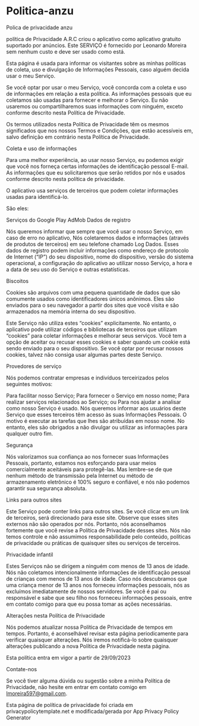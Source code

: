# Politica-anzu
Polica de privacidade anzu

política de Privacidade
A.R.C criou o aplicativo como aplicativo gratuito suportado por anúncios. Este SERVIÇO é fornecido por Leonardo Moreira sem nenhum custo e deve ser usado como está.

Esta página é usada para informar os visitantes sobre as minhas políticas de coleta, uso e divulgação de Informações Pessoais, caso alguém decida usar o meu Serviço.

Se você optar por usar o meu Serviço, você concorda com a coleta e uso de informações em relação a esta política. As informações pessoais que eu coletamos são usadas para fornecer e melhorar o Serviço. Eu não usaremos ou compartilharemos suas informações com ninguém, exceto conforme descrito nesta Política de Privacidade.

Os termos utilizados nesta Política de Privacidade têm os mesmos significados que nos nossos Termos e Condições, que estão acessíveis em, salvo definição em contrário nesta Política de Privacidade.

Coleta e uso de informações

Para uma melhor experiência, ao usar nosso Serviço, eu podemos exigir que você nos forneça certas informações de identificação pessoal E-mail. As informações que eu solicitaremos que serão retidos por nós e usados ​​conforme descrito nesta política de privacidade.

O aplicativo usa serviços de terceiros que podem coletar informações usadas para identificá-lo.

São eles:

Serviços do Google Play
AdMob
Dados de registro

Nós queremos informar que sempre que você usar o nosso Serviço, em caso de erro no aplicativo, Nós coletaremos dados e informações (através de produtos de terceiros) em seu telefone chamado Log Dados. Esses dados de registro podem incluir informações como endereço de protocolo de Internet (“IP”) do seu dispositivo, nome do dispositivo, versão do sistema operacional, a configuração do aplicativo ao utilizar nosso Serviço, a hora e a data de seu uso do Serviço e outras estatísticas.

Biscoitos

Cookies são arquivos com uma pequena quantidade de dados que são comumente usados ​​como identificadores únicos anônimos. Eles são enviados para o seu navegador a partir dos sites que você visita e são armazenados na memória interna do seu dispositivo.

Este Serviço não utiliza estes “cookies” explicitamente. No entanto, o aplicativo pode utilizar códigos e bibliotecas de terceiros que utilizam “cookies” para coletar informações e melhorar seus serviços. Você tem a opção de aceitar ou recusar esses cookies e saber quando um cookie está sendo enviado para o seu dispositivo. Se você optar por recusar nossos cookies, talvez não consiga usar algumas partes deste Serviço.

Provedores de serviço

Nós podemos contratar empresas e indivíduos terceirizados pelos seguintes motivos:

Para facilitar nosso Serviço;
Para fornecer o Serviço em nosso nome;
Para realizar serviços relacionados ao Serviço; ou
Para nos ajudar a analisar como nosso Serviço é usado.
Nós queremos informar aos usuários deste Serviço que esses terceiros têm acesso às suas Informações Pessoais. O motivo é executar as tarefas que lhes são atribuídas em nosso nome. No entanto, eles são obrigados a não divulgar ou utilizar as informações para qualquer outro fim.

Segurança

Nós valorizamos sua confiança ao nos fornecer suas Informações Pessoais, portanto, estamos nos esforçando para usar meios comercialmente aceitáveis ​​para protegê-las. Mas lembre-se de que nenhum método de transmissão pela Internet ou método de armazenamento eletrônico é 100% seguro e confiável, e nós não podemos garantir sua segurança absoluta.

Links para outros sites

Este Serviço pode conter links para outros sites. Se você clicar em um link de terceiros, será direcionado para esse site. Observe que esses sites externos não são operados por nós. Portanto, nós aconselhamos fortemente que você revise a Política de Privacidade desses sites. Nós não temos controle e não assumimos responsabilidade pelo conteúdo, políticas de privacidade ou práticas de quaisquer sites ou serviços de terceiros.

Privacidade infantil

Estes Serviços não se dirigem a ninguém com menos de 13 anos de idade. Nós não coletamos intencionalmente informações de identificação pessoal de crianças com menos de 13 anos de idade. Caso nós descubramos que uma criança menor de 13 anos nos forneceu informações pessoais, nós as excluímos imediatamente de nossos servidores. Se você é pai ou responsável e sabe que seu filho nos forneceu informações pessoais, entre em contato comigo para que eu possa tomar as ações necessárias.

Alterações nesta Política de Privacidade

Nós podemos atualizar nossa Política de Privacidade de tempos em tempos. Portanto, é aconselhável revisar esta página periodicamente para verificar quaisquer alterações. Nós iremos notificá-lo sobre quaisquer alterações publicando a nova Política de Privacidade nesta página.

Esta política entra em vigor a partir de 29/09/2023

Contate-nos

Se você tiver alguma dúvida ou sugestão sobre a minha Política de Privacidade, não hesite em entrar em contato comigo em lmoreira597@gmail.com.

Esta página de política de privacidade foi criada em privacypolicytemplate.net e modificada/gerada por App Privacy Policy Generator
